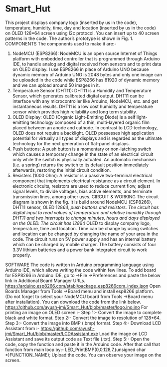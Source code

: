 # Smart_Hut
This project displays company logo (inserted by us in the code), temperature, humidity, time, day and location (inserted by us in the code) on OLED 128*64 screen using I2c protocol. You can insert up to 40 screen patterns in the code. The author’s prototype is shown in Fig. 1.
COMPONENTS
The components used to make it are:-
1)	NodeMCU (ESP8266): NodeMCU is an open source Internet of Things platform with embedded controller that is programmed through Arduino IDE, to handle analog and digital received from sensors and to print data on OLED display. I use ESP8266 in place of Arduino UNO because dynamic memory of Arduino UNO is 2048 bytes and only one image can be uploaded in the code while ESP8266 has 81920 of dynamic memory and we can upload around 50 images in it.
2)	 Temperature Sensor (DHT11):  DHT11 is a Humidity and Temperature Sensor, which generates calibrated digital output. DHT11 can be interface with any microcontroller like Arduino, NodeMCU, etc. and get instantaneous results. DHT11 is a low cost humidity and temperature sensor which provides high reliability and long term stability.
3)	OLED Display: OLED (Organic Light-Emitting Diode) is a self light-emitting technology composed of a thin, multi-layered organic film placed between an anode and cathode. In contrast to LCD technology, OLED does not require a backlight. OLED possesses high application potential for virtually all types of displays and is regarded as the ultimate technology for the next generation of flat-panel displays.
4)	Push buttons:  A push button is a momentary or non-latching switch which causes a temporary change in the state of an electrical circuit only while the switch is physically actuated. An automatic mechanism (i.e. a spring) returns the switch to its default position immediately afterwards, restoring the initial circuit condition.
5)	Resisters (1000 Ohm):  A resistor is a passive two-terminal electrical component that implements electrical resistance as a circuit element. In electronic circuits, resistors are used to reduce current flow, adjust signal levels, to divide voltages, bias active elements, and terminate transmission lines, among other uses.
CIRCUIT & WORKING
The circuit diagram is shown in the fig. It is build around NodeMCU (ESP8266), DHT11 sensor, OLED 128*64, push buttons and resistors.
 The circuit has digital input to read values of temperature and relative humidity through DHT11 and two interrupts to change minutes, hours and days displayed on the OLED.
The circuit has 128*64 OLED to display company logo, temperature, time and location. Time can be change by using switches and location can be changed by changing the name of your area in the code.
The circuit runs on 5V power supply and has an internal battery which can be charged by mobile charger. The battery consists of four 3.3V lithium batteries and a power bank integrated circuit to work properly.
 
SOFTWARE
The code is written in Arduino programming language using Arduino IDE, which allows writing the code within few lines. 
To add board for ESP8266 in Arduino IDE, go to ->File ->Preferences and paste the below link in Additional Board Manager URLs.
https://arduino.esp8266.com/stabl/package_esp8266com_index.json
Open Boards Manager from Tools ->Board menu and install esp8266 platform. (Do not forget to select your NodeMCU board from Tools ->Board menu after installation).
You can download the code from the link below.
https://github.com/ayush-jmi/Smart_Hut/blob/master/logo.ino.ino
For printing an image on OLED screen :-
	Step 1:- Convert the image to complete black and white format.
	Step 2:- Convert the image to resolution of 128*64. 
	Step 3:- Convert the image into BMP (.bmp) format.
	Step 4:- Download LCD Assistant from :-
		https://github.com/ayush-jmi/Smart_Hut/blob/master/LCDAssistant.exe
		Load the image on LCD Assistant and save its output code as Text file (.txt).
Step 5:- Open the code, copy the function and paste it in the Arduino code. After that call that function from main loop by:-
 LED_PrintBMP(0,0,128,7,(unsigned char *)FUNCTION_NAME);
Upload the code. You can observe your image on the screen.
